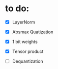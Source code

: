 # to do:

- [x] LayerNorm

- [x] Absmax Quatization

- [x] 1 bit weights

- [x] Tensor product

- [ ] Dequantization 
